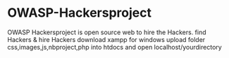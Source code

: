 # OWASP-Hackersproject
OWASP Hackersproject is open source web to hire the Hackers. find Hackers &amp; hire Hackers
download xampp for windows
upload folder css,images,js,nbproject,php into htdocs 
and open localhost/yourdirectory

